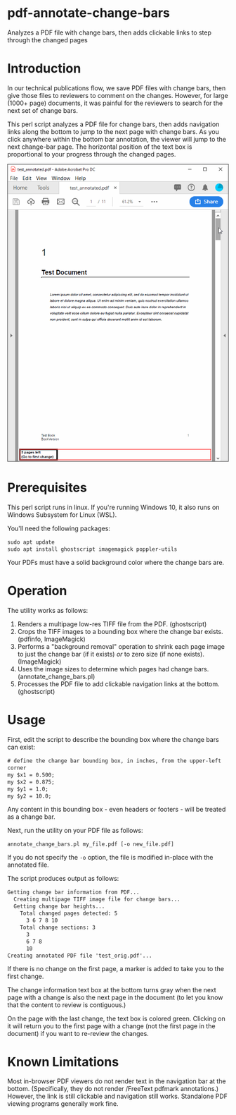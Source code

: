 # pdf-annotate-change-bars
Analyzes a PDF file with change bars, then adds clickable links to step through the changed pages

# Introduction
In our technical publications flow, we save PDF files with change bars, then give those files to reviewers to comment on the changes. However, for large (1000+ page) documents, it was painful for the reviewers to search for the next set of change bars.

This perl script analyzes a PDF file for change bars, then adds navigation links along the bottom to jump to the next page with change bars. As you click anywhere within the bottom bar annotation, the viewer will jump to the next change-bar page. The horizontal position of the text box is proportional to your progress through the changed pages.

![example annotated PDF](https://github.com/chrispy-snps/pdf-annotate-change-bars/blob/master/example.gif)

# Prerequisites

This perl script runs in linux. If you're running Windows 10, it also runs on Windows Subsystem for Linux (WSL).

You'll need the following packages:

    sudo apt update
    sudo apt install ghostscript imagemagick poppler-utils

Your PDFs must have a solid background color where the change bars are.

# Operation

The utility works as follows:

1. Renders a multipage low-res TIFF file from the PDF. (ghostscript)
2. Crops the TIFF images to a bounding box where the change bar exists. (pdfinfo, ImageMagick)
3. Performs a "background removal" operation to shrink each page image to just the change bar (if it exists) *or* to zero size (if none exists). (ImageMagick)
4. Uses the image sizes to determine which pages had change bars. (annotate_change_bars.pl)
5. Processes the PDF file to add clickable navigation links at the bottom. (ghostscript)

# Usage

First, edit the script to describe the bounding box where the change bars can exist:

    # define the change bar bounding box, in inches, from the upper-left corner
    my $x1 = 0.500;
    my $x2 = 0.875;
    my $y1 = 1.0;
    my $y2 = 10.0;

Any content in this bounding box - even headers or footers - will be treated as a change bar.

Next, run the utility on your PDF file as follows:

    annotate_change_bars.pl my_file.pdf [-o new_file.pdf]

If you do not specify the `-o` option, the file is modified in-place with the annotated file.

The script produces output as follows:

    Getting change bar information from PDF...
      Creating multipage TIFF image file for change bars...
      Getting change bar heights...
        Total changed pages detected: 5
          3 6 7 8 10
        Total change sections: 3
          3
          6 7 8
          10
    Creating annotated PDF file 'test_orig.pdf'...

If there is no change on the first page, a marker is added to take you to the first change.

The change information text box at the bottom turns gray when the next page with a change
is also the next page in the document (to let you know that the content to review is
contiguous.)

On the page with the last change, the text box is colored green. Clicking on it will return
you to the first page with a change (not the first page in the document) if you want to
re-review the changes.

# Known Limitations

Most in-browser PDF viewers do not render text in the navigation bar at the bottom. (Specifically, they do not render /FreeText pdfmark annotations.) However, the link is still clickable and navigation still works. Standalone PDF viewing programs generally work fine.
